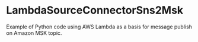 # LambdaSourceConnectorSns2Msk
Example of Python code using AWS Lambda as a basis for message publish on Amazon MSK topic.
